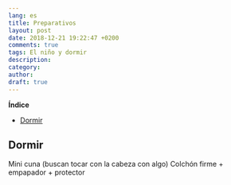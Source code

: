 ```yaml
---
lang: es
title: Preparativos
layout: post
date: 2018-12-21 19:22:47 +0200
comments: true
tags: El niño y dormir
description:
category:
author:
draft: true
---
```

**Índice**
<!-- TOC depthFrom:1 insertAnchor:true orderedList:true -->

- [Dormir](#dormir)

<!-- /TOC -->


<a id="markdown-dormir" name="dormir"></a>
## Dormir
Mini cuna (buscan tocar con la cabeza con algo)
Colchón firme + empapador + protector
